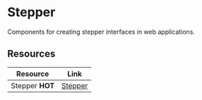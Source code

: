 # Stepper

Components for creating stepper interfaces in web applications.

## Resources

| Resource | Link |
|---|---|
| Stepper **HOT** | [Stepper](https://www.reactbits.dev/components/stepper) | 